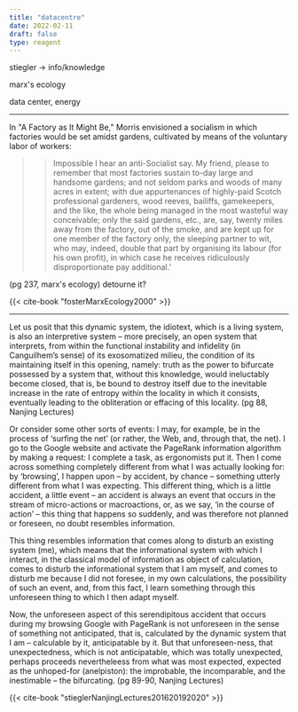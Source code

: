 ```yaml
---
title: "datacentre"
date: 2022-02-11
draft: false
type: reagent
---
```


stiegler -> info/knowledge

marx's ecology

data center, energy

---

In "A Factory as It Might Be," Morris envisioned a socialism in which
factories would be set amidst gardens, cultivated by means of the voluntary labor of workers: 
>> Impossible I hear an anti-Socialist say. My friend, please to remember that most factories sustain to-day large 
>> and handsome gardens; and not seldom parks and woods of many acres in extent; with due appurtenances of 
>> highly-paid Scotch professional gardeners, wood reeves, bailiffs, gamekeepers, and the like, 
>> the whole being managed in the most wasteful way conceivable; only the said gardens, etc., are, say, 
>> twenty miles away from the factory, out of the smoke, and are kept up for one member of the factory only, 
>> the sleeping partner to wit, who may, indeed, double that part by organising its labour (for his own profit), 
>> in which case he receives ridiculously disproportionate pay additional.’

(pg 237, marx's ecology)
detourne it?

{{< cite-book "fosterMarxEcology2000" >}}

---

Let us posit that this dynamic system, the idiotext, which is a living
system, is also an interpretive system – more precisely, an open system
that interprets, from within the functional instability and infidelity
(in Canguilhem’s sense) of its exosomatized milieu, the condition of
its maintaining itself in this opening, namely: truth as the power to
bifurcate possessed by a system that, without this knowledge, would
ineluctably become closed, that is, be bound to destroy itself due to
the inevitable increase in the rate of entropy within the locality in
which it consists, eventually leading to the obliteration or effacing of
this locality.
(pg 88, Nanjing Lectures)

Or consider some other sorts of events: I may, for example, be in the
process of ‘surfing the net’ (or rather, the Web, and, through that, the
net). I go to the Google website and activate the PageRank information
algorithm by making a request: I complete a task, as ergonomists put
it. Then I come across something completely different from what I was
actually looking for: by ‘browsing’, I happen upon – by accident, by
chance – something utterly different from what I was expecting. This
different thing, which is a little accident, a little event – an accident is
always an event that occurs in the stream of micro-actions or macroactions, 
or, as we say, ‘in the course of action’ – this thing that happens so suddenly, and was therefore not planned or foreseen, no doubt
resembles information.

This thing resembles information that comes along to disturb an
existing system (me), which means that the informational system with
which I interact, in the classical model of information as object of calculation, comes to disturb the informational system that I am myself,
and comes to disturb me because I did not foresee, in my own calculations, the possibility of such an event, and, from this fact, I learn
something through this unforeseen thing to which I then adapt myself.

Now, the unforeseen aspect of this serendipitous accident that occurs
during my browsing Google with PageRank is not unforeseen in the
sense of something not anticipated, that is, calculated by the dynamic
system that I am – calculable by it, anticipatable by it. But that unforeseen-ness, that unexpectedness, which is not anticipatable, which was
totally unexpected, perhaps proceeds nevertheleess from what was most expected, expected as the unhoped-for (anelpiston): the improbable, the
incomparable, and the inestimable – the bifurcating.
(pg 89-90, Nanjing Lectures)

{{< cite-book "stieglerNanjingLectures201620192020" >}}
